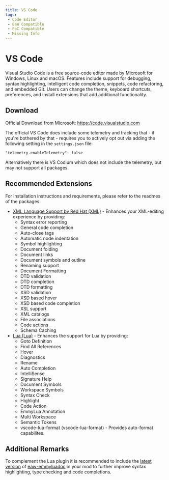 ```yaml
---
title: VS Code
tags:
 - Code Editor
 - EaW Compatible
 - FoC Compatible
 - Missing Info
---
```


# VS Code

Visual Studio Code is a free source-code editor made by Microsoft for Windows, Linux and macOS. Features include support for debugging, syntax highlighting, intelligent code completion, snippets, code refactoring, and embedded Git. Users can change the theme, keyboard shortcuts, preferences, and install extensions that add additional functionality.

## Download

Official Download from Microsoft: https://code.visualstudio.com

The official VS Code does include some telemetry and tracking that - if you're bothered by that - requires you to actively opt out via adding the following setting in the `settings.json` file:

```
"telemetry.enableTelemetry": false
```

Alternatively there is VS Codium which does not include the telemetry, but may not support all packages.

## Recommended Extensions

For installation instructions and requirements, please refer to the readmes of the packages.

- [XML Language Support by Red Hat (XML)](https://marketplace.visualstudio.com/items?itemName=redhat.vscode-xml) - Enhances your XML-editing experience by providing:
    - Syntax error reporting
    - General code completion
    - Auto-close tags
    - Automatic node indentation
    - Symbol highlighting
    - Document folding
    - Document links
    - Document symbols and outline
    - Renaming support
    - Document Formatting
    - DTD validation
    - DTD completion
    - DTD formatting
    - XSD validation
    - XSD based hover
    - XSD based code completion
    - XSL support
    - XML catalogs
    - File associations
    - Code actions
    - Schema Caching
- [Lua (Lua)](https://marketplace.visualstudio.com/items?itemName=sumneko.lua) - Enhances the support for Lua by providing:
    - Goto Definition
    - Find All References
    - Hover
    - Diagnostics
    - Rename
    - Auto Completion
    - IntelliSense
    - Signature Help
    - Document Symbols
    - Workspace Symbols
    - Syntax Check
    - Highlight
    - Code Action
    - EmmyLua Annotation
    - Multi Workspace
    - Semantic Tokens
    - vscode-lua-format (vscode-lua-format) - Provides auto-format capabilites.

## Additional Remarks

To complement the Lua plugin it is recommended to include the [latest version](https://github.com/AlamoEngine-Tools/eaw-emmyluadoc/releases) of [eaw-emmyluadoc](https://github.com/AlamoEngine-Tools/eaw-emmyluadoc) in your mod to further improve syntax highlighting, type checking and code completions.